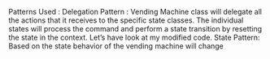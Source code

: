 Patterns Used :
Delegation Pattern : 
    Vending Machine class will delegate all the actions that it receives to the specific state classes. The individual states will process the command and perform a state transition by resetting the state in the context. Let’s have look at my modified code.
State Pattern:
    Based on the state behavior of the vending machine will change